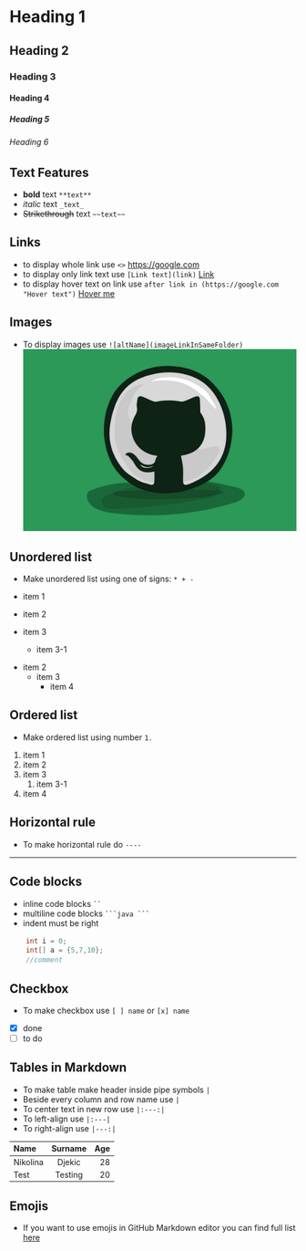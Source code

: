 # Heading 1
## Heading 2
### Heading 3
#### Heading 4
##### Heading 5
###### Heading 6

## Text Features

* **bold** text `**text**`
* _italic_ text `_text_`
* ~~Strikethrough~~ text `~~text~~` 

## Links

* to display whole link use `<>` <https://google.com>
* to display only link text use `[Link text](link)` [Link](https://google.com)
* to display hover text on link use `after link in (https://google.com "Hover text")` [Hover me](https://google.com "Hovered text") 

## Images

* To display images use `![altName](imageLinkInSameFolder)`
![gitslika](markdown.png)

## Unordered list

* Make unordered list using one of signs: `* + -`

* item 1
* item 2
* item 3
  * item 3-1

- item 2
  + item 3
    + item 4

## Ordered list

* Make ordered list using number `1.`

1. item 1
2. item 2
3. item 3
   1. item 3-1
4. item 4

## Horizontal rule

* To make horizontal rule do `----`
---

## Code blocks

* inline code blocks ` `` `
* multiline code blocks ` ```java ``` `
* indent must be right

```java
    int i = 0;
    int[] a = {5,7,10};
    //comment
```

## Checkbox

* To make checkbox use `[ ] name` or `[x] name`

* [x] done
* [ ] to do

## Tables in Markdown

* To make table make header inside pipe symbols `|`
* Beside every column and row name use `|`
* To center text in new row use `|:---:|`
* To left-align use `|:---|`
* To right-align use `|---:|`

| Name      |  Surname  |  Age |
|:----------|:---------:|-----:|
| Nikolina  |  Djekic   |   28 |
| Test      |  Testing  |   20 |

## Emojis

* If you want to use emojis in GitHub Markdown editor you can find full list [here](https://gist.github.com/rxaviers/7360908)